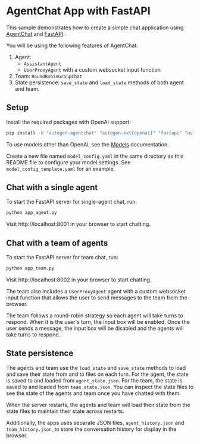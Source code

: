 # AgentChat App with FastAPI

This sample demonstrates how to create a simple chat application using
[AgentChat](https://microsoft.github.io/autogen/stable/user-guide/agentchat-user-guide/index.html)
and [FastAPI](https://fastapi.tiangolo.com/).

You will be using the following features of AgentChat:

1. Agent:
   - `AssistantAgent`
   - `UserProxyAgent` with a custom websocket input function
2. Team: `RoundRobinGroupChat`
3. State persistence: `save_state` and `load_state` methods of both agent and team.

## Setup

Install the required packages with OpenAI support:

```bash
pip install -U "autogen-agentchat" "autogen-ext[openai]" "fastapi" "uvicorn[standard]" "PyYAML"
```

To use models other than OpenAI, see the [Models](https://microsoft.github.io/autogen/stable/user-guide/agentchat-user-guide/tutorial/models.html) documentation.

Create a new file named `model_config.yaml` in the same directory as this README file to configure your model settings.
See `model_config_template.yaml` for an example.

## Chat with a single agent

To start the FastAPI server for single-agent chat, run:

```bash
python app_agent.py
```

Visit http://localhost:8001 in your browser to start chatting.

## Chat with a team of agents

To start the FastAPI server for team chat, run:

```bash
python app_team.py
```

Visit http://localhost:8002 in your browser to start chatting.

The team also includes a `UserProxyAgent` agent with a custom websocket input function
that allows the user to send messages to the team from the browser.

The team follows a round-robin strategy so each agent will take turns to respond.
When it is the user's turn, the input box will be enabled.
Once the user sends a message, the input box will be disabled and the agents
will take turns to respond.

## State persistence

The agents and team use the `load_state` and `save_state` methods to load and save
their state from and to files on each turn.
For the agent, the state is saved to and loaded from `agent_state.json`.
For the team, the state is saved to and loaded from `team_state.json`.
You can inspect the state files to see the state of the agents and team
once you have chatted with them.

When the server restarts, the agents and team will load their state from the state files
to maintain their state across restarts.

Additionally, the apps uses separate JSON files,
`agent_history.json` and `team_history.json`, to store the conversation history
for display in the browser.
